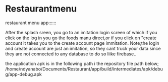 # Restaurantmenu
restaurant menu app::::::

After the splash sreen, you go to an imitation login screen of which if you click on the log in you go the foods manu direct,or if you click on "create account it takes 
you to the create account page immitation.
Note;the login and create account are just an imitation, so they cant truck your data since they are not connected to any database to do so liike firebase..


the application apk is in the following path i the repository file path below;
/home/ndyanabo/Documents/Restaurant/app/build/intermediates/apk/debug/app-debug.apk
 

